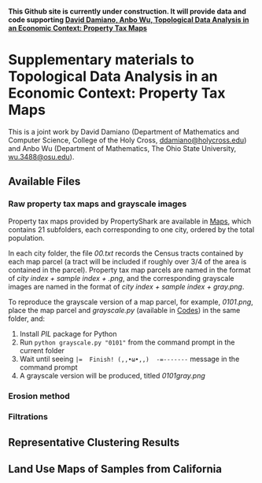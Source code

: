 __This Github site is currently under construction. It will provide data and code supporting [David Damiano, Anbo Wu, Topological Data Analysis in an Economic Context: Property Tax Maps](https://ieeexplore.ieee.org/document/9671276)__

# Supplementary materials to Topological Data Analysis in an Economic Context: Property Tax Maps
This is a joint work by David Damiano (Department of Mathematics and Computer Science, College of the Holy Cross, ddamiano@holycross.edu) and Anbo Wu (Department of Mathematics, The Ohio State University, wu.3488@osu.edu).
## Available Files
### Raw property tax maps and grayscale images
Property tax maps provided by PropertyShark are available in [Maps](/Maps), which contains 21 subfolders, each corresponding to one city, ordered by the total population. 

In each city folder, the file _00.txt_ records the Census tracts contained by each map parcel (a tract will be included if roughly over 3/4 of the area is contained in the parcel). Property tax map parcels are named in the format of _city index + sample index + .png_, and the corresponding grayscale images are named in the format of _city index + sample index + gray.png_.

To reproduce the grayscale version of a map parcel, for example, _0101.png_, place the map parcel and _grayscale.py_ (available in [Codes](/Codes)) in the same folder, and:
1. Install _PIL_ package for Python
2. Run `python grayscale.py "0101"` from the command prompt in the current folder
3. Wait until seeing `|=  Finish! (,,•ω•,,)  -=-------` message in the command prompt
4. A grayscale version will be produced, titled _0101gray.png_

### Erosion method

### Filtrations


## Representative Clustering Results

## Land Use Maps of Samples from California
